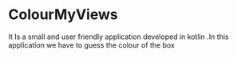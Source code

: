 # ColourMyViews
 It Is a small and user friendly application developed  in kotlin .In this application we have to guess the colour of the box

